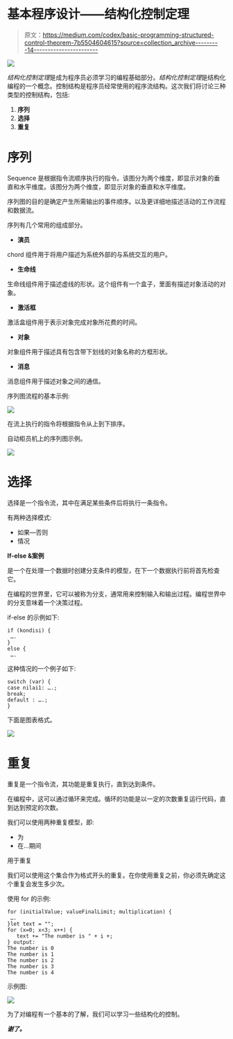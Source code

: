# 基本程序设计——结构化控制定理

> 原文：<https://medium.com/codex/basic-programming-structured-control-theorem-7b5504604615?source=collection_archive---------14----------------------->

![](img/c2817b28497e043defd25f6a9ceef5bf.png)

*结构化控制定理*是成为程序员必须学习的编程基础部分。*结构化控制定理*是结构化编程的一个概念。控制结构是程序员经常使用的程序流结构。这次我们将讨论三种类型的控制结构，包括:

1.  **序列**
2.  **选择**
3.  **重复**

# 序列

Sequence 是根据指令流顺序执行的指令。该图分为两个维度，即显示对象的垂直和水平维度。该图分为两个维度，即显示对象的垂直和水平维度。

序列图的目的是确定产生所需输出的事件顺序。以及更详细地描述活动的工作流程和数据流。

序列有几个常用的组成部分。

*   **演员**

chord 组件用于将用户描述为系统外部的与系统交互的用户。

*   **生命线**

生命线组件用于描述虚线的形状。这个组件有一个盒子，里面有描述对象活动的对象。

*   **激活框**

激活盒组件用于表示对象完成对象所花费的时间。

*   **对象**

对象组件用于描述具有包含带下划线的对象名称的方框形状。

*   **消息**

消息组件用于描述对象之间的通信。

序列图流程的基本示例:

![](img/92f4a1fc4e5cc988781b3d8457ee4391.png)

在流上执行的指令将根据指令从上到下排序。

自动柜员机上的序列图示例。

![](img/b9880f17d5809845b5babeaf80db87ba.png)

# 选择

选择是一个指令流，其中在满足某些条件后将执行一条指令。

有两种选择模式:

*   如果—否则
*   情况

**If-else &案例**

是一个在处理一个数据时创建分支条件的模型，在下一个数据执行前将首先检查它。

在编程的世界里，它可以被称为分支，通常用来控制输入和输出过程。编程世界中的分支意味着一个决策过程。

if-else 的示例如下:

```
if (kondisi) {
 ….
}
else {
 ….
```

这种情况的一个例子如下:

```
switch (var) {
case nilai1: ….;
break;
default : ….;
}
```

下面是图表格式。

![](img/6b6b133be0d5d2887702cab96553a46a.png)

# 重复

重复是一个指令流，其功能是重复执行，直到达到条件。

在编程中，这可以通过循环来完成。循环的功能是以一定的次数重复运行代码，直到达到预定的次数。

我们可以使用两种重复模型，即:

*   为
*   在…期间

用于重复

我们可以使用这个集合作为格式开头的重复。在你使用重复之前，你必须先确定这个重复会发生多少次。

使用 for 的示例:

```
for (initialValue; valueFinalLimit; multiplication) {
 ….
}let text = "";
for (x=0; x<3; x++) {
   text += "The number is " + i +;
} output:
The number is 0
The number is 1
The number is 2
The number is 3
The number is 4
```

示例图:

![](img/308e354fce3f4bfc9f6baf800d406db9.png)

为了对编程有一个基本的了解，我们可以学习一些结构化的控制。

***谢了。***